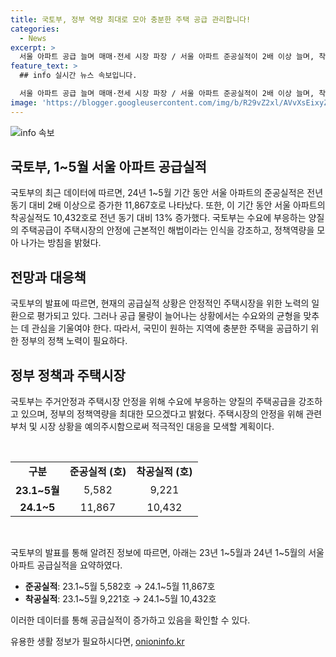 ```yaml
---
title: 국토부, 정부 역량 최대로 모아 충분한 주택 공급 관리합니다!
categories:
  - News
excerpt: >
  서울 아파트 공급 늘며 매매·전세 시장 파장 / 서울 아파트 준공실적이 2배 이상 늘며, 착공실적도 13% 상승. 국토부는 수요에 부응하는 주택공급으로 주거안정과 시장 안정 추진. 관련부처 및 시장 상황 예의주시하며, 국민이 원하는 곳에 충분한 주택을 공급하기 위해 노력 중. (문의: 국토교통부 주택정책관 주택정책과 0442013325) [출처: 정책브리핑 www.korea.kr]
feature_text: >
  ## info 실시간 뉴스 속보입니다.

  서울 아파트 공급 늘며 매매·전세 시장 파장 / 서울 아파트 준공실적이 2배 이상 늘며, 착공실적도 13% 상승. 국토부는 수요에 부응하는 주택공급으로 주거안정과 시장 안정 추진. 관련부처 및 시장 상황 예의주시하며, 국민이 원하는 곳에 충분한 주택을 공급하기 위해 노력 중. (문의: 국토교통부 주택정책관 주택정책과 0442013325) [출처: 정책브리핑 www.korea.kr]
image: 'https://blogger.googleusercontent.com/img/b/R29vZ2xl/AVvXsEixyZcFfHzMRdzZMjFBmAUKJYCLCGyLL1o632UiGVXcaFdKo_bkvkuCioo0uUKlGfBVcT3P84aROyZIXSBEx3Aw5nCQ3pTgDom1WDC4m8eifvWiAmWEEVb4x6G_l8C0QH225ldMjyaFvpxGEBGNO37VmDTDMHGhJPq73UglMfDca1-0aw/s1600/blogspot.png'
---
```


<p><img src="https://blogger.googleusercontent.com/img/b/R29vZ2xl/AVvXsEixyZcFfHzMRdzZMjFBmAUKJYCLCGyLL1o632UiGVXcaFdKo_bkvkuCioo0uUKlGfBVcT3P84aROyZIXSBEx3Aw5nCQ3pTgDom1WDC4m8eifvWiAmWEEVb4x6G_l8C0QH225ldMjyaFvpxGEBGNO37VmDTDMHGhJPq73UglMfDca1-0aw/s1600/blogspot.png" alt="info 속보" /></p>

<h2 data-ke-size="size26">국토부, 1~5월 서울 아파트 공급실적</h2>

<p>국토부의 최근 데이터에 따르면, 24년 1~5월 기간 동안 서울 아파트의 준공실적은 전년 동기 대비 2배 이상으로 증가한 11,867호로 나타났다. 또한, 이 기간 동안 서울 아파트의 착공실적도 10,432호로 전년 동기 대비 13% 증가했다. 국토부는 수요에 부응하는 양질의 주택공급이 주택시장의 안정에 근본적인 해법이라는 인식을 강조하고, 정책역량을 모아 나가는 방침을 밝혔다.</p>

<h2 data-ke-size="size26">전망과 대응책</h2>

<p>국토부의 발표에 따르면, 현재의 공급실적 상황은 안정적인 주택시장을 위한 노력의 일환으로 평가되고 있다. 그러나 공급 물량이 늘어나는 상황에서는 수요와의 균형을 맞추는 데 관심을 기울여야 한다. 따라서, 국민이 원하는 지역에 충분한 주택을 공급하기 위한 정부의 정책 노력이 필요하다.</p>

<h2 data-ke-size="size26">정부 정책과 주택시장</h2>

<p>국토부는 주거안정과 주택시장 안정을 위해 수요에 부응하는 양질의 주택공급을 강조하고 있으며, 정부의 정책역량을 최대한 모으겠다고 밝혔다. 주택시장의 안정을 위해 관련 부처 및 시장 상황을 예의주시함으로써 적극적인 대응을 모색할 계획이다. </p>

<p data-ke-size="size16">&nbsp;</p>

<table>
    <tbody>
        <tr>
            <td style="text-align: center; height: 17px;"><b>구분</b></td>
            <td style="text-align: center; height: 17px;"><b>준공실적 (호)</b></td>
            <td style="text-align: center; height: 17px;"><b>착공실적 (호)</b></td>
        </tr>
        <tr>
            <td style="text-align: center; height: 17px;"><b>23.1~5월</b></td>
            <td style="text-align: center; height: 17px;">5,582</td>
            <td style="text-align: center; height: 17px;">9,221</td>
        </tr>
        <tr>
            <td style="text-align: center; height: 17px;"><b>24.1~5</b></td>
            <td style="text-align: center; height: 17px;">11,867</td>
            <td style="text-align: center; height: 17px;">10,432</td>
        </tr>
    </tbody>
</table>

<p data-ke-size="size16">&nbsp;</p>

<p>국토부의 발표를 통해 알려진 정보에 따르면, 아래는 23년 1~5월과 24년 1~5월의 서울 아파트 공급실적을 요약하였다.</p>

<ul>
    <li><b>준공실적</b>: 23.1~5월 5,582호 → 24.1~5월 11,867호</li>
    <li><b>착공실적</b>: 23.1~5월 9,221호 → 24.1~5월 10,432호</li>
</ul>

<p>이러한 데이터를 통해 공급실적이 증가하고 있음을 확인할 수 있다.</p>
유용한 생활 정보가 필요하시다면, <a href="https://onioninfo.kr" rel="dofollow">onioninfo.kr</a>


